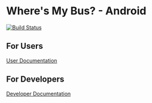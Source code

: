 # Where's My Bus? - Android

[![Build Status](https://travis-ci.org/WheresMyBus/android.svg?branch=master)](https://travis-ci.org/WheresMyBus/android)

## For Users

[User Documentation](https://github.com/WheresMyBus/android/wiki/User-Documentation)

## For Developers

[Developer Documentation](https://github.com/WheresMyBus/android/wiki/Developer-Documentation)
